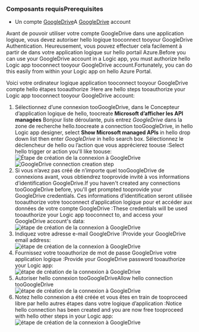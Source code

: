 ### <a name="prerequisites"></a><span data-ttu-id="14f94-101">Composants requis</span><span class="sxs-lookup"><span data-stu-id="14f94-101">Prerequisites</span></span>
* <span data-ttu-id="14f94-102">Un compte [GoogleDrive](https://www.google.com/drive/)</span><span class="sxs-lookup"><span data-stu-id="14f94-102">A [GoogleDrive](https://www.google.com/drive/) account</span></span>  

<span data-ttu-id="14f94-103">Avant de pouvoir utiliser votre compte GoogleDrive dans une application logique, vous devez autoriser hello logique tooconnect tooyour GoogleDrive Authentication. Heureusement, vous pouvez effectuer cela facilement à partir de dans votre application logique sur hello portail Azure.</span><span class="sxs-lookup"><span data-stu-id="14f94-103">Before you can use your GoogleDrive account in a Logic app, you must authorize hello Logic app tooconnect tooyour GoogleDrive account.Fortunately, you can do this easily from within your Logic app on hello Azure Portal.</span></span>  

<span data-ttu-id="14f94-104">Voici votre ordinateur logique application tooconnect tooyour GoogleDrive compte hello étapes tooauthorize :</span><span class="sxs-lookup"><span data-stu-id="14f94-104">Here are hello steps tooauthorize your Logic app tooconnect tooyour GoogleDrive account:</span></span>  

1. <span data-ttu-id="14f94-105">Sélectionnez d’une connexion tooGoogleDrive, dans le Concepteur d’application logique de hello, toocreate **Microsoft d’afficher les API managées** Bonjour liste déroulante, puis entrez *GoogleDrive* dans la zone de recherche hello.</span><span class="sxs-lookup"><span data-stu-id="14f94-105">toocreate a connection tooGoogleDrive, in hello Logic app designer, select **Show Microsoft managed APIs** in hello drop down list then enter *GoogleDrive* in hello search box.</span></span> <span data-ttu-id="14f94-106">Sélectionnez le déclencheur de hello ou l’action que vous apprécierez toouse :</span><span class="sxs-lookup"><span data-stu-id="14f94-106">Select hello trigger or action you'll like toouse:</span></span>  
   <span data-ttu-id="14f94-107">![Étape de création de la connexion à GoogleDrive](./media/connectors-create-api-googledrive/googledrive-1.png)</span><span class="sxs-lookup"><span data-stu-id="14f94-107">![GoogleDrive connection creation step](./media/connectors-create-api-googledrive/googledrive-1.png)</span></span>  
2. <span data-ttu-id="14f94-108">Si vous n’avez pas créé de n’importe quel tooGoogleDrive de connexions avant, vous obtiendrez tooprovide invité à vos informations d’identification GoogleDrive.</span><span class="sxs-lookup"><span data-stu-id="14f94-108">If you haven't created any connections tooGoogleDrive before, you'll get prompted tooprovide your GoogleDrive credentials.</span></span> <span data-ttu-id="14f94-109">Ces informations d’identification seront utilisée tooauthorize votre tooconnect d’application logique pour et accéder aux données de votre compte GoogleDrive :</span><span class="sxs-lookup"><span data-stu-id="14f94-109">These credentials will be used tooauthorize your Logic app tooconnect to, and access your GoogleDrive account's data:</span></span>  
   ![étape de création de la connexion à GoogleDrive](./media/connectors-create-api-googledrive/googledrive-2.png)  
3. <span data-ttu-id="14f94-111">Indiquez votre adresse e-mail GoogleDrive :</span><span class="sxs-lookup"><span data-stu-id="14f94-111">Provide your GoogleDrive email address:</span></span>  
   ![étape de création de la connexion à GoogleDrive](./media/connectors-create-api-googledrive/googledrive-3.png)  
4. <span data-ttu-id="14f94-113">Fournissez votre tooauthorize de mot de passe GoogleDrive votre application logique :</span><span class="sxs-lookup"><span data-stu-id="14f94-113">Provide your GoogleDrive password tooauthorize your Logic app:</span></span>  
   ![étape de création de la connexion à GoogleDrive](./media/connectors-create-api-googledrive/googledrive-4.png)
5. <span data-ttu-id="14f94-115">Autoriser hello connexion tooGoogleDrive</span><span class="sxs-lookup"><span data-stu-id="14f94-115">Allow hello connection tooGoogleDrive</span></span>  
   ![étape de création de la connexion à GoogleDrive](./media/connectors-create-api-googledrive/googledrive-5.png)  
6. <span data-ttu-id="14f94-117">Notez hello connexion a été créée et vous êtes en train de tooproceed libre par hello autres étapes dans votre logique d’application :</span><span class="sxs-lookup"><span data-stu-id="14f94-117">Notice hello connection has been created and you are now free tooproceed with hello other steps in your Logic app:</span></span>  
   ![étape de création de la connexion à GoogleDrive](./media/connectors-create-api-googledrive/googledrive-6.png)  

